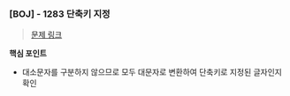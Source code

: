 ### [BOJ] - 1283 단축키 지정
> [문제 링크](https://www.acmicpc.net/problem/1283)

**핵심 포인트**
- 대소문자를 구분하지 않으므로 모두 대문자로 변환하여 단축키로 지정된 글자인지 확인